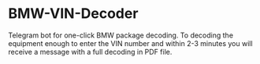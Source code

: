 # BMW-VIN-Decoder
Telegram bot for one-click BMW package decoding.
To decoding the equipment enough to enter the VIN number and within
2-3 minutes you will receive a message with a full decoding in PDF file.
